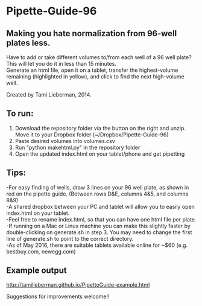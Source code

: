 Pipette-Guide-96
================
Making you hate normalization from 96-well plates less.
------------------------------------------------------------

Have to add or take different volumes to/from each well of a 96 well plate?
This will let you do it in less than 15 minutes. <br>
Generate an html file, open it on a tablet, transfer the highest-volume remaining (highlighted in yellow), and click to find the next high-volume well. <br>

Created by Tami Lieberman, 2014.

To run:
------------------------------------------------------------
1) Download the repository folder via the button on the right and unzip. Move it to your Dropbox folder (~/Dropbox/Pipette-Guide-96) <br> 
2) Paste desired volumes into volumes.csv <br>
3) Run "python makehtml.py" in the repository folder <br>
4) Open the updated index.html on your tablet/phone and get pipetting <br>

Tips:
------------------------------------------------------------
-For easy finding of wells, draw 3 lines on your 96 well plate, as shown in red on the pipette guide. (Between rows D&E, columns 4&5, and columns 8&9) <br>
-A shared dropbox between your PC and tablet will allow you to easily open index.html on your tablet. <br>
-Feel free to rename index.html, so that you can have one html file per plate. <br>
-If running on a Mac or Linux machine you can make this slightly faster by double-clicking on generate.sh in step 3. You may need to change the first line of generate.sh to point to the correct directory. <br>
-As of May 2016, there are suitable tablets available online for ~$60 (e.g. bestbuy.com, newegg.com)

Example output
------------------------------------------------------------
http://tamilieberman.github.io/PipetteGuide-example.html

Suggestions for improvements welcome!! 
